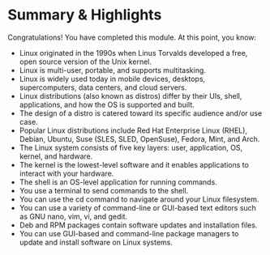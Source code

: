 # Summary & Highlights

Congratulations! You have completed this module. At this point, you know: 

- Linux originated in the 1990s when Linus Torvalds developed a free, open source version of the Unix kernel. 
- Linux is multi-user, portable, and supports multitasking. 
- Linux is widely used today in mobile devices, desktops, supercomputers, data centers, and cloud servers. 
- Linux distributions (also known as distros) differ by their UIs, shell, applications, and how the OS is supported and built. 
- The design of a distro is catered toward its specific audience and/or use case. 
- Popular Linux distributions include Red Hat Enterprise Linux (RHEL), Debian, Ubuntu, Suse (SLES, SLED, OpenSuse), Fedora, Mint, and Arch. 
- The Linux system consists of five key layers: user, application, OS, kernel, and hardware. 
- The kernel is the lowest-level software and it enables applications to interact with your hardware. 
- The shell is an OS-level application for running commands. 
- You use a terminal to send commands to the shell. 
- You can use the cd command to navigate around your Linux filesystem. 
- You can use a variety of command-line or GUI-based text editors such as GNU nano, vim, vi, and gedit. 
- Deb and RPM packages contain software updates and installation files. 
- You can use GUI-based and command-line package managers to update and install software on Linux systems.